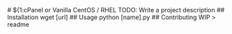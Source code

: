 <snippet>
  <content>
# ${1:cPanel or Vanilla CentOS / RHEL 
TODO: Write a project description
## Installation
wget [url]
## Usage
python [name].py
## Contributing
WIP
></content>
  <tabTrigger>readme</tabTrigger>
</snippet>
